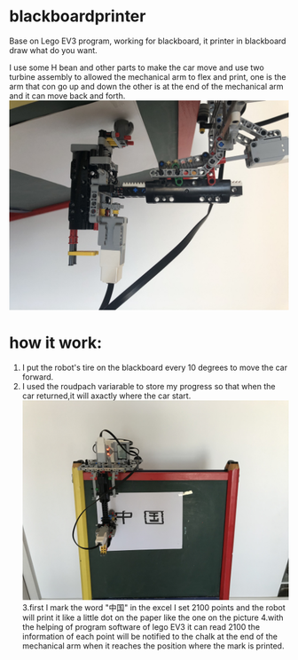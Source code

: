 # blackboardprinter
Base on Lego EV3 program, working for blackboard, it printer in blackboard draw what do you want.

I use some H bean and other parts to make the car move and use two turbine assembly to allowed the mechanical arm to flex and print, one is the arm that con go up and down the other is at the end of the mechanical arm and it can move back and forth.
![这里写图片描述](https://github.com/Jasper-World/blackboardprinter/raw/main/IMG_1171.jpg)
# how it work: 
1. I put the robot's tire on the blackboard every 10 degrees to move the car forward.
2. I used the roudpach variarable to store my progress so that when the car returned,it will axactly where the car start.
![这里写图片描述](https://github.com/Jasper-World/blackboardprinter/raw/main/structurewithblackboard.jpg)
3.first I mark the word "中国" in the excel I set 2100 points and the robot will print it like a little dot on the paper like the one on the picture
4.with the helping of program software of lego EV3 it can read 2100 the information of each point will be notified to the chalk at the end of the mechanical arm when it reaches the position where the mark is printed.

